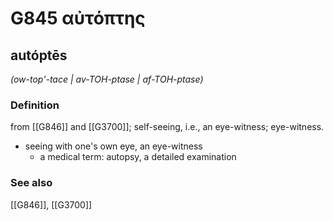 # G845 αὐτόπτης

## autóptēs

_(ow-top'-tace | av-TOH-ptase | af-TOH-ptase)_

### Definition

from [[G846]] and [[G3700]]; self-seeing, i.e., an eye-witness; eye-witness.

- seeing with one's own eye, an eye-witness
  - a medical term: autopsy, a detailed examination

### See also

[[G846]], [[G3700]]

